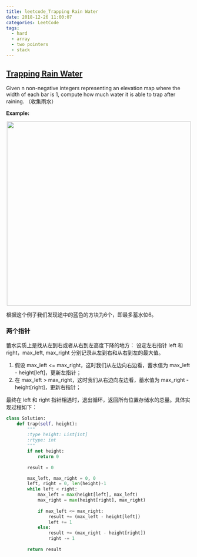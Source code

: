 ```yaml
---
title: leetcode_Trapping Rain Water
date: 2018-12-26 11:00:07
categories: LeetCode
tags: 
  - hard
  - array
  - two pointers
  - stack
---
```


## [Trapping Rain Water](https://leetcode.com/problems/trapping-rain-water/)

Given n non-negative integers representing an elevation map where the width of each bar is 1, compute how much water it is able to trap after raining.
（收集雨水）

<!--more-->

**Example:**

<div align=center>
	<img src="/images/leetcode_42.png" width = "500" align=center/>
</div>

根据这个例子我们发现途中的蓝色的方块为6个，即最多蓄水位6。

### 两个指针
蓄水实质上是找从左到右或者从右到左高度下降的地方：
设定左右指针 left 和 right，max_left, max_right 分别记录从左到右和从右到左的最大值。
1. 假设 max_left <= max_right，这时我们从左边向右边看，蓄水值为 max_left - height[left]，更新左指针；
2. 在 max_left > max_right，这时我们从右边向左边看，蓄水值为 max_right - height[right]，更新右指针；

最终在 left 和 right 指针相遇时，退出循环，返回所有位置存储水的总量。具体实现过程如下：

```python
class Solution:
    def trap(self, height):
        """
        :type height: List[int]
        :rtype: int
        """
        if not height:
            return 0
       
        result = 0

        max_left, max_right = 0, 0
        left, right = 0, len(height)-1
        while left < right:
            max_left = max(height[left], max_left)
            max_right = max(height[right], max_right)
            
            if max_left <= max_right:
                result += (max_left - height[left])
                left += 1
            else:
                result += (max_right - height[right])
                right -= 1
                
        return result
```
